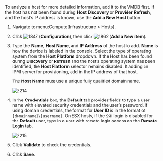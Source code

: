 To analyze a host for more detailed information, add it to the VMDB
first. If the host has not been found during **Host Discovery** or
**Provider Refresh**, and the host’s IP address is known, use the **Add
a New Host** button.

1.  Navigate to menu:Compute\[Infrastructure \> Hosts\].

2.  Click ![1847](1847.png) (**Configuration**), then click
    ![1862](1862.png) (**Add a New item**).

3.  Type the **Name**, **Host Name**, and **IP Address** of the host to
    add. **Name** is how the device is labeled in the console. Select
    the type of operating system from the **Host Platform** dropdown. If
    the Host has been found during **Discovery** or **Refresh** and the
    host’s operating system has been identified, the **Host Platform**
    selector remains disabled. If adding an IPMI server for
    provisioning, add in the IP address of that host.
    
    <div class="important">
    
    The **Host Name** must use a unique fully qualified domain name.
    
    </div>
    
    ![2214](2214.png)

4.  In the **Credentials** box, the **Default** tab provides fields to
    type a user name with elevated security credentials and the user’s
    password. If using domain credentials, the format for **User ID** is
    in the format of `[domainname]\[username]`. On ESX hosts, if the
    `SSH` login is disabled for the **Default** user, type in a user
    with remote login access on the **Remote Login** tab.
    
    ![2215](2215.png)

5.  Click **Validate** to check the credentials.

6.  Click **Save**.
